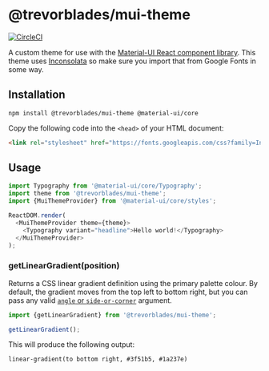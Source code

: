 # @trevorblades/mui-theme

[![CircleCI](https://circleci.com/gh/trevorblades/mui-theme.svg?style=shield)](https://circleci.com/gh/trevorblades/mui-theme)

A custom theme for use with the [Material-UI React component library](https://material-ui.com/). This theme uses [Inconsolata](https://fonts.google.com/specimen/Inconsolata) so make sure you import that from Google Fonts in some way.

## Installation

```
npm install @trevorblades/mui-theme @material-ui/core
```

Copy the following code into the `<head>` of your HTML document:

```html
<link rel="stylesheet" href="https://fonts.googleapis.com/css?family=Inconsolata:400,700">
```

## Usage

```js
import Typography from '@material-ui/core/Typography';
import theme from '@trevorblades/mui-theme';
import {MuiThemeProvider} from '@material-ui/core/styles';

ReactDOM.render(
  <MuiThemeProvider theme={theme}>
    <Typography variant="headline">Hello world!</Typography>
  </MuiThemeProvider>
);
```

### getLinearGradient(position)

Returns a CSS linear gradient definition using the primary palette colour. By default, the gradient moves from the top left to bottom right, but you can pass any valid [`angle` or `side-or-corner`](https://developer.mozilla.org/en-US/docs/Web/CSS/linear-gradient) argument.

```js
import {getLinearGradient} from '@trevorblades/mui-theme';

getLinearGradient();
```

This will produce the following output:

```less
linear-gradient(to bottom right, #3f51b5, #1a237e)
```
